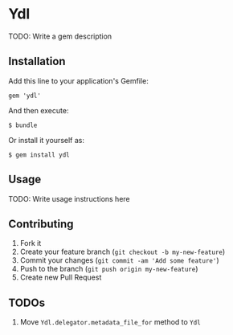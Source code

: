 # Ydl

TODO: Write a gem description

## Installation

Add this line to your application's Gemfile:

    gem 'ydl'

And then execute:

    $ bundle

Or install it yourself as:

    $ gem install ydl

## Usage

TODO: Write usage instructions here

## Contributing

1. Fork it
2. Create your feature branch (`git checkout -b my-new-feature`)
3. Commit your changes (`git commit -am 'Add some feature'`)
4. Push to the branch (`git push origin my-new-feature`)
5. Create new Pull Request

## TODOs

1. Move `Ydl.delegator.metadata_file_for` method to `Ydl`
